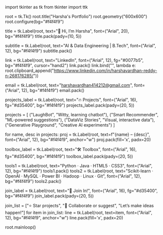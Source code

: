 import tkinter as tk
from tkinter import ttk

root = tk.Tk()
root.title("Harsha's Portfolio")
root.geometry("600x600")
root.configure(bg="#f4f4f9")

title = tk.Label(root, text="👋 Hi, I’m Harsha", font=("Arial", 20), bg="#f4f4f9")
title.pack(pady=(10, 5))

subtitle = tk.Label(root, text="AI & Data Engineering | B.Tech", font=("Arial", 12), bg="#f4f4f9")
subtitle.pack()

link = tk.Label(root, text="LinkedIn", font=("Arial", 12), fg="#0077b5", bg="#f4f4f9", cursor="hand2")
link.pack()
link.bind("<Button-1>", lambda e: root.clipboard_append("https://www.linkedin.com/in/harshavardhan-reddy-n-268176285/"))

email = tk.Label(root, text="harshavardhan414212@gmail.com", font=("Arial", 12), bg="#f4f4f9")
email.pack()

projects_label = tk.Label(root, text="🔥 Projects", font=("Arial", 16), fg="#d35400", bg="#f4f4f9")
projects_label.pack(pady=(20, 5))

projects = [
    ("LaughBot", "Witty, learning chatbot"),
    ("Smart Recommender", "ML-powered suggestions"),
    ("DataViz Stories", "Visual, interactive data"),
    ("Generative Playground", "Creative AI experiments")
]

for name, desc in projects:
    proj = tk.Label(root, text=f"{name} – {desc}", font=("Arial", 12), bg="#f4f4f9", anchor="w")
    proj.pack(fill='x', padx=20)

toolbox_label = tk.Label(root, text="🛠️ Toolbox", font=("Arial", 16), fg="#d35400", bg="#f4f4f9")
toolbox_label.pack(pady=(20, 5))

tools1 = tk.Label(root, text="Python · Java · HTML5 · CSS3", font=("Arial", 12), bg="#f4f4f9")
tools1.pack()
tools2 = tk.Label(root, text="Scikit-learn · OpenAI · MySQL · Power BI · Hadoop · Linux · Git", font=("Arial", 12), bg="#f4f4f9")
tools2.pack()

join_label = tk.Label(root, text="🌟 Join In!", font=("Arial", 16), fg="#d35400", bg="#f4f4f9")
join_label.pack(pady=(20, 5))

join_list = ["⭐ Star projects", "💬 Collaborate or suggest", "Let’s make ideas happen!"]
for item in join_list:
    line = tk.Label(root, text=item, font=("Arial", 12), bg="#f4f4f9", anchor="w")
    line.pack(fill='x', padx=20)

root.mainloop()
